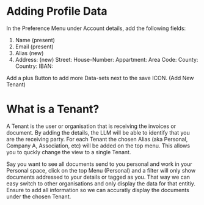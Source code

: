 # Adding Profile Data
In the Preference Menu under Account details, add the following fields:
1. Name (present)
2. Email (present)
3. Alias (new)
4. Address: (new)
Street:
House-Number:
Appartment:
Area Code:
County:
Country:
IBAN:

Add a plus Button to add more Data-sets next to the save ICON. (Add New Tenant)

# What is a Tenant?
A Tenant is the user or organisation that is receiving the invoices or document. By adding the details, the LLM will be able to identify that you are the receiving party. For each Tenant the chosen Alias (aka Personal, Company A, Association, etc) will be added on the top menu. This allows you to quckly change the view to a single Tenant.

Say you want to see all documents send to you personal and work in your Personal space, click on the top Menu (Personal)
and a filter will only show documents addressed to your details or tagged as you. That way we can easy switch to other organisations and only display the data for that entitiy. Ensure to add all information so we can accuratly display the documents under the chosen Tenant.

